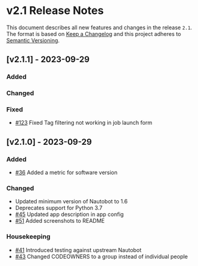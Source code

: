 # v2.1 Release Notes


This document describes all new features and changes in the release `2.1`. The format is based on [Keep a Changelog](https://keepachangelog.com/en/1.0.0/) and this project adheres to [Semantic Versioning](https://semver.org/spec/v2.0.0.html).


## [v2.1.1] - 2023-09-29

### Added

### Changed

### Fixed

- [#123](https://github.com/nautobot/nautobot-plugin-capacity-metrics/issues/123) Fixed Tag filtering not working in job launch form

## [v2.1.0] - 2023-09-29

### Added

- [#36](https://github.com/nautobot/nautobot-plugin-capacity-metrics/pull/36) Added a metric for software version

### Changed

- Updated minimum version of Nautobot to 1.6
- Deprecates support for Python 3.7
- [#45](https://github.com/nautobot/nautobot-plugin-capacity-metrics/pull/45) Updated app description in app config
- [#51](https://github.com/nautobot/nautobot-plugin-capacity-metrics/pull/51) Added screenshots to README

### Housekeeping

- [#41](https://github.com/nautobot/nautobot-plugin-capacity-metrics/pull/41) Introduced testing against upstream Nautobot
- [#43](https://github.com/nautobot/nautobot-plugin-capacity-metrics/pull/43) Changed CODEOWNERS to a group instead of individual people
